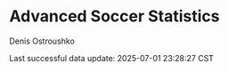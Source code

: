 # Advanced Soccer Statistics
Denis Ostroushko

<!-- gfm -->

Last successful data update: 2025-07-01 23:28:27 CST
